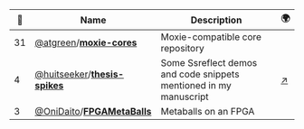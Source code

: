 |:star2: | Name | Description | 🌍|
|---|---|---|---|
|31|[@atgreen](https://github.com/atgreen)/[**moxie-cores**](https://github.com/atgreen/moxie-cores)|Moxie-compatible core repository||
|4|[@huitseeker](https://github.com/huitseeker)/[**thesis-spikes**](https://github.com/huitseeker/thesis-spikes)|Some Ssreflect demos and code snippets mentioned in my manuscript|[:arrow_upper_right:](http://www.garillot.net)|
|3|[@OniDaito](https://github.com/OniDaito)/[**FPGAMetaBalls**](https://github.com/OniDaito/FPGAMetaBalls)|Metaballs on an FPGA||

